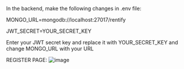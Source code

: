 In the backend, make the following changes in .env file:




MONGO_URL=mongodb://localhost:27017/rentify

JWT_SECRET=YOUR_SECRET_KEY



Enter your JWT secret key and replace it with YOUR_SECRET_KEY and change MONGO_URL with your URL


REGISTER PAGE:
![image](https://github.com/Moumita2002/rentify-project/assets/102172188/2483ebca-eeea-4652-9aaf-ba1dfcc01528)
